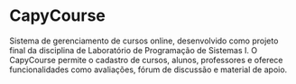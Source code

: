 # CapyCourse
Sistema de gerenciamento de cursos online, desenvolvido como projeto final da disciplina de Laboratório de Programação de Sistemas I. O CapyCourse permite o cadastro de cursos, alunos, professores e oferece funcionalidades como avaliações, fórum de discussão e material de apoio.
